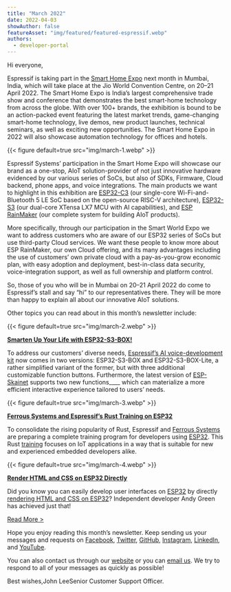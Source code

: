 ```yaml
---
title: "March 2022"
date: 2022-04-03
showAuthor: false
featureAsset: "img/featured/featured-espressif.webp"
authors:
  - developer-portal
---
```

Hi everyone,

Espressif is taking part in the [Smart Home Expo](https://www.smarthomeexpo.in/why-smart-home-expo.php) next month in Mumbai, India, which will take place at the Jio World Convention Centre, on 20–21 April 2022. The Smart Home Expo is India’s largest comprehensive trade show and conference that demonstrates the best smart-home technology from across the globe. With over 100+ brands, the exhibition is bound to be an action-packed event featuring the latest market trends, game-changing smart-home technology, live demos, new product launches, technical seminars, as well as exciting new opportunities. The Smart Home Expo in 2022 will also showcase automation technology for offices and hotels.

{{< figure
    default=true
    src="img/march-1.webp"
    >}}

Espressif Systems’ participation in the Smart Home Expo will showcase our brand as a one-stop, AIoT solution-provider of not just innovative hardware evidenced by our various series of SoCs, but also of SDKs, Firmware, Cloud backend, phone apps, and voice integrations. The main products we want to highlight in this exhibition are [ESP32-C3](https://www.espressif.com/en/products/socs/esp32-c3) (our single-core Wi-Fi-and-Bluetooth 5 LE SoC based on the open-source RISC-V architecture), [ESP32-S3](https://www.espressif.com/en/products/socs/esp32-s3) (our dual-core XTensa LX7 MCU with AI capabilities), and [ESP RainMaker](https://rainmaker.espressif.com/) (our complete system for building AIoT products).

More specifically, through our participation in the Smart World Expo we want to address customers who are aware of our ESP32 series of SoCs but use third-party Cloud services. We want these people to know more about ESP RainMaker, our own Cloud offering, and its many advantages including the use of customers’ own private cloud with a pay-as-you-grow economic plan, with easy adoption and deployment, best-in-class data security, voice-integration support, as well as full ownership and platform control.

So, those of you who will be in Mumbai on 20–21 April 2022 do come to Espressif’s stall and say “hi” to our representatives there. They will be more than happy to explain all about our innovative AIoT solutions.

Other topics you can read about in this month’s newsletter include:

{{< figure
    default=true
    src="img/march-2.webp"
    >}}

[__Smarten Up Your Life with ESP32-S3-BOX!__ ](https://www.espressif.com/en/news/ESP32-S3-BOX_video)

To address our customers’ diverse needs, [Espressif’s AI voice-development kit](https://www.espressif.com/en/news/ESP32-S3-BOX) now comes in two versions: ESP32-S3-BOX and ESP32-S3-BOX-Lite, a rather simplified variant of the former, but with three additional customizable function buttons. Furthermore, the latest version of [ESP-Skainet](https://www.espressif.com/en/solutions/audio-solutions/esp-skainet/overview) supports two new functions____ which can materialize a more efficient interactive experience tailored to users’ needs.

{{< figure
    default=true
    src="img/march-3.webp"
    >}}

[__Ferrous Systems and Espressif’s Rust Training on ESP32__ ](https://www.espressif.com/en/news/ESP_RUST_training)

To consolidate the rising popularity of Rust, Espressif and [Ferrous Systems](https://ferrous-systems.com/) are preparing a complete training program for developers using [ESP32](https://www.espressif.com/en/products/socs/esp32). This Rust [training](https://github.com/ferrous-systems/espressif-trainings) focuses on IoT applications in a way that is suitable for new and experienced embedded developers alike.

{{< figure
    default=true
    src="img/march-4.webp"
    >}}

[__Render HTML and CSS on ESP32 Directly__ ](https://www.espressif.com/en/news/HTML_CSS_renderer)

Did you know you can easily develop user interfaces on [ESP32](https://www.espressif.com/en/products/socs/esp32) by directly [rendering HTML and CSS on ESP32](https://hackaday.com/2022/03/18/render-html-and-css-on-an-esp32/)? Independent developer Andy Green has achieved just that!

[Read More >](https://www.espressif.com/en/company/newsroom/news)

Hope you enjoy reading this month’s newsletter. Keep sending us your messages and requests on [Facebook](https://www.facebook.com/espressif), [Twitter](https://twitter.com/EspressifSystem), [GitHub](https://github.com/espressif), [Instagram](https://www.instagram.com/espressif_systems_official/), [LinkedIn](https://www.linkedin.com/company/espressif-systems/), and [YouTube](https://www.youtube.com/c/EspressifSystems).

You can also contact us through our [website](https://www.espressif.com/en/contact-us/sales-questions) or you can [email us](mailto:newsletter@espressif.com). We try to respond to all of your messages as quickly as possible!

Best wishes,John LeeSenior Customer Support Officer.
